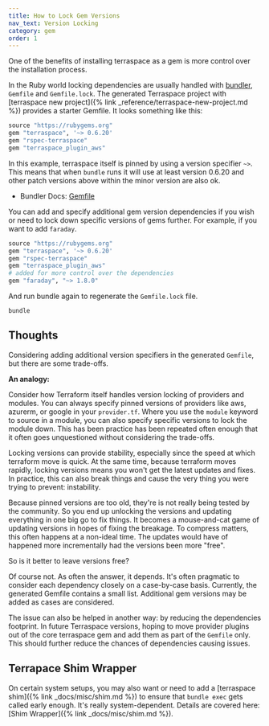 ```yaml
---
title: How to Lock Gem Versions
nav_text: Version Locking
category: gem
order: 1
---
```


One of the benefits of installing terraspace as a gem is more control over the installation process.

In the Ruby world locking dependencies are usually handled with [bundler](https://bundler.io/), `Gemfile` and `Gemfile.lock`.  The generated Terraspace project with [terraspace new project]({% link _reference/terraspace-new-project.md %}) provides a starter Gemfile. It looks something like this:

```ruby
source "https://rubygems.org"
gem "terraspace", '~> 0.6.20'
gem "rspec-terraspace"
gem "terraspace_plugin_aws"
```

In this example, terraspace itself is pinned by using a version specifier `~>`. This means that when `bundle` runs it will use at least version 0.6.20 and other patch versions above within the minor version are also ok.

* Bundler Docs: [Gemfile](https://bundler.io/gemfile.html)

You can add and specify additional gem version dependencies if you wish or need to lock down specific versions of gems further. For example, if you want to add `faraday`.

```ruby
source "https://rubygems.org"
gem "terraspace", '~> 0.6.20'
gem "rspec-terraspace"
gem "terraspace_plugin_aws"
# added for more control over the dependencies
gem "faraday", "~> 1.8.0"
```

And run bundle again to regenerate the `Gemfile.lock` file.

    bundle

## Thoughts

Considering adding additional version specifiers in the generated `Gemfile`, but there are some trade-offs.

**An analogy:**

Consider how Terraform itself handles version locking of providers and modules. You can always specify pinned versions of providers like aws, azurerm, or google in your `provider.tf`. Where you use the `module` keyword to source in a module, you can also specify specific versions to lock the module down. This has been practice has been repeated often enough that it often goes unquestioned without considering the trade-offs.

Locking versions can provide stability, especially since the speed at which terraform move is quick. At the same time, because terraform moves rapidly, locking versions means you won't get the latest updates and fixes. In practice, this can also break things and cause the very thing you were trying to prevent: instability.

Because pinned versions are too old, they're is not really being tested by the community. So you end up unlocking the versions and updating everything in one big go to fix things. It becomes a mouse-and-cat game of updating versions in hopes of fixing the breakage. To compress matters, this often happens at a non-ideal time. The updates would have of happened more incrementally had the versions been more "free".

So is it better to leave versions free?

Of course not. As often the answer, it depends. It's often pragmatic to consider each dependency closely on a case-by-case basis. Currently, the generated Gemfile contains a small list. Additional gem versions may be added as cases are considered.

The issue can also be helped in another way: by reducing the dependencies footprint. In future Terraspace versions, hoping to move provider plugins out of the core terraspace gem and add them as part of the `Gemfile` only. This should further reduce the chances of dependencies causing issues.

## Terrapace Shim Wrapper

On certain system setups, you may also want or need to add a [terraspace shim]({% link _docs/misc/shim.md %}) to ensure that `bundle exec` gets called early enough. It's really system-dependent. Details are covered here: [Shim Wrapper]({% link _docs/misc/shim.md %}).
